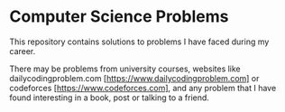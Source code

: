 # Computer Science Problems

This repository contains solutions to problems I have faced during my career.

There may be problems from university courses, websites like dailycodingproblem.com [https://www.dailycodingproblem.com] or codeforces [https://www.codeforces.com], and any problem that I have found interesting in a book, post or talking to a friend.